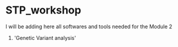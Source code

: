 # STP_workshop

I will be adding here all softwares and tools needed for the Module 2 

1. 'Genetic Variant analysis'
